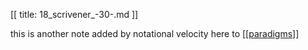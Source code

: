 [[
title: 18_scrivener_-30-.md
]]

this is another note added by notational velocity here to
\[\[[paradigms](nv://find/paradigms)\]\]
